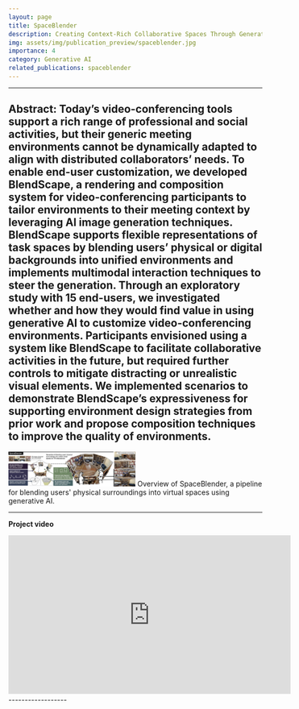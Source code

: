 ```yaml
---
layout: page
title: SpaceBlender
description: Creating Context-Rich Collaborative Spaces Through Generative 3D Scene Blending
img: assets/img/publication_preview/spaceblender.jpg
importance: 4
category: Generative AI
related_publications: spaceblender
---
```


<!-- <b> Talk video at UIST 2024</b>
<iframe width="560" height="315" src="https://www.youtube.com/embed/NSkYi8Fi0jg?si=cODjJLnUfqQ1kezx" title="YouTube video player" frameborder="0" allow="accelerometer; autoplay; clipboard-write; encrypted-media; gyroscope; picture-in-picture; web-share" allowfullscreen></iframe> -->
------------------
<b> Abstract: </b>
Today’s video-conferencing tools support a rich range of professional and social activities, but their generic meeting environments cannot be dynamically adapted to align with distributed collaborators’ needs. To enable end-user customization, we developed BlendScape, a rendering and composition system for video-conferencing participants to tailor environments to their meeting context by leveraging AI image generation techniques. BlendScape supports flexible representations of task spaces by blending users’ physical or digital backgrounds into unified environments and implements multimodal interaction techniques to steer the generation. Through an exploratory study with 15 end-users, we investigated whether and how they would find value in using generative AI to customize video-conferencing environments. Participants envisioned using a system like BlendScape to facilitate collaborative activities in the future, but required further controls to mitigate distracting or unrealistic visual elements. We implemented scenarios to demonstrate BlendScape’s expressiveness for supporting environment design strategies from prior work and propose composition techniques to improve the quality of environments.
-----------------

<img src="assets/img/publication_preview/spaceblender.jpg" width="50%">
Overview of SpaceBlender, a pipeline for blending users' physical surroundings into virtual spaces using generative AI.

------------------
<b> Project video </b>
<iframe width="560" height="315" src="https://www.youtube.com/embed/wQqJHcrOado" title="SpaceBlender" frameborder="0" allow="accelerometer; autoplay; clipboard-write; encrypted-media; gyroscope; picture-in-picture; web-share" allowfullscreen></iframe>
------------------